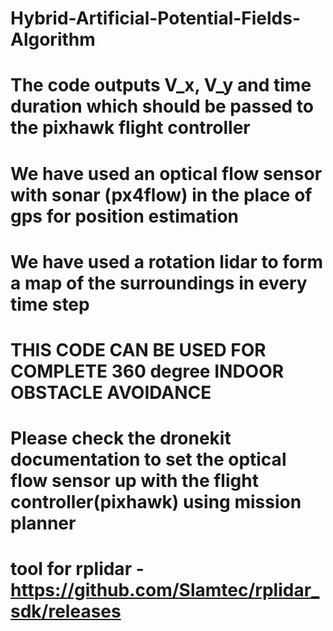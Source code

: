 # Hybrid-Artificial-Potential-Fields-Algorithm
# The code outputs V_x, V_y and time duration which should be passed to the pixhawk flight controller
# We have used an optical flow sensor with sonar (px4flow) in the place of gps for position estimation
# We have used a rotation lidar to form a map of the surroundings in every time step
# THIS CODE CAN BE USED FOR COMPLETE 360 degree INDOOR OBSTACLE AVOIDANCE
# Please check the dronekit documentation to set the optical flow sensor up with the flight controller(pixhawk) using mission planner

# tool for rplidar - https://github.com/Slamtec/rplidar_sdk/releases
